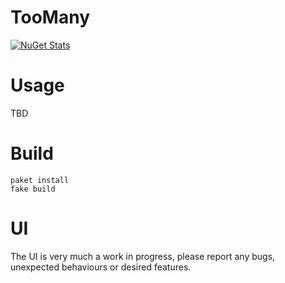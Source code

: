 # TooMany

[![NuGet Stats](https://img.shields.io/nuget/v/TooMany.svg)](https://www.nuget.org/packages/TooMany)

# Usage

TBD

# Build

```shell
paket install
fake build
```

# UI

The UI is very much a work in progress, please report any bugs, unexpected behaviours or desired features.
